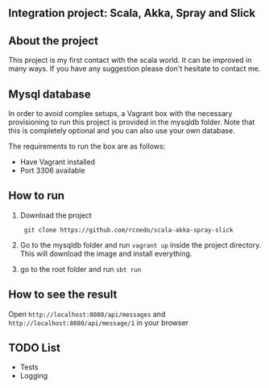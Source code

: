 ## Integration project: Scala, Akka, Spray and Slick

## About the project

This project is my first contact with the scala world. It can be improved in many ways. If you have any suggestion please don't hesitate to contact me.

## Mysql database

In order to avoid complex setups, a Vagrant box with the necessary provisioning to run this project is provided in the mysqldb folder.
Note that this is completely optional and you can also use your own database.

The requirements to run the box are as follows:

* Have Vagrant installed
* Port 3306 available

## How to run

1. Download the project

        git clone https://github.com/rcoedo/scala-akka-spray-slick

2. Go to the mysqldb folder and run `vagrant up` inside the project directory. This will download the image and install everything.

3. go to the root folder and run `sbt run`

## How to see the result 

Open `http://localhost:8080/api/messages` and `http://localhost:8080/api/message/1` in your browser

## TODO List

* Tests
* Logging
